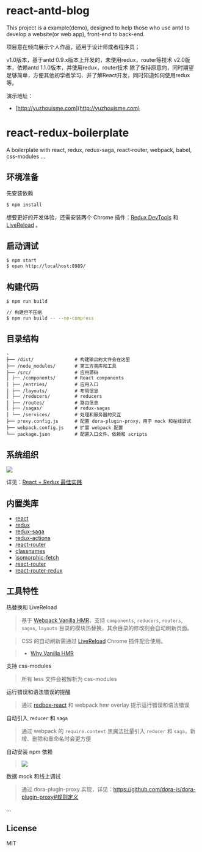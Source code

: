 # react-antd-blog
This project is a example(demo), designed to help those who use antd to develop a website(or web app), front-end to back-end. 

项目意在倾向展示个人作品，适用于设计师或者程序员；

v1.0版本，基于antd 0.9.x版本上开发的，未使用redux，router等技术
v2.0版本，依赖antd 1.1.0版本，并使用redux，router技术
除了保持原意向，同时期望足够简单，方便其他初学者学习、并了解React开发，同时知道如何使用redux等。

演示地址：

- [http://yuzhouisme.com](http://yuzhouisme.com)


# react-redux-boilerplate

A boilerplate with react, redux, redux-saga, react-router, webpack, babel, css-modules ...

## 环境准备

先安装依赖

```bash
$ npm install
```

想要更好的开发体验，还需安装两个 Chrome 插件：[Redux DevTools](https://chrome.google.com/webstore/detail/lmhkpmbekcpmknklioeibfkpmmfibljd) 和 [LiveReload](https://chrome.google.com/webstore/detail/livereload/jnihajbhpnppcggbcgedagnkighmdlei) 。

## 启动调试

```bash
$ npm start
$ open http://localhost:8989/
```

## 构建代码

```bash
$ npm run build

// 构建但不压缩
$ npm run build -- --no-compress
```

## 目录结构

```
.
├── /dist/               # 构建输出的文件会在这里
├── /node_modules/       # 第三方类库和工具
├── /src/                # 应用源码
│ ├── /components/       # React components
│ ├── /entries/          # 应用入口
│ ├── /layouts/          # 布局信息
│ ├── /reducers/         # reducers
│ ├── /routes/           # 路由信息
│ ├── /sagas/            # redux-sagas
│ └── /services/         # 处理和服务器的交互
├── proxy.config.js      # 配置 dora-plugin-proxy，用于 mock 和在线调试
├── webpack.config.js    # 扩展 webpack 配置
└── package.json         # 配置入口文件、依赖和 scripts
```

## 系统组织

![](https://camo.githubusercontent.com/068c4ff126977b861cff3338428bdde6927f7dad/68747470733a2f2f6f732e616c697061796f626a656374732e636f6d2f726d73706f7274616c2f43684d775a42755a6c614c725377652e706e67)

详见：[React + Redux 最佳实践](https://github.com/sorrycc/blog/issues/1)

## 内置类库

- [react](https://github.com/facebook/react)
- [redux](https://github.com/reactjs/redux)
- [redux-saga](https://github.com/yelouafi/redux-saga)
- [redux-actions](https://github.com/acdlite/redux-actions)
- [react-router](https://github.com/reactjs/react-router)
- [classnames](https://github.com/JedWatson/classnames)
- [isomorphic-fetch](https://github.com/matthew-andrews/isomorphic-fetch)
- [react-router](https://github.com/reactjs/react-router)
- [react-router-redux](https://github.com/reactjs/react-router-redux)

## 工具特性

热替换和 LiveReload

> 基于 [Webpack Vanilla HMR](https://webpack.github.io/docs/hot-module-replacement-with-webpack.html)，支持 `components`, `reducers`, `routers`, `sagas`, `layouts` 目录的模块热替换，其余目录的修改则会自动刷新页面。

> CSS 的自动刷新需通过 [LiveReload](https://chrome.google.com/webstore/detail/livereload/jnihajbhpnppcggbcgedagnkighmdlei) Chrome 插件配合使用。

> - [Why Vanilla HMR](https://github.com/reactjs/redux/pull/1455)

支持 css-modules

> 所有 less 文件会被解析为 css-modules

运行错误和语法错误的提醒

> 通过 [redbox-react](https://github.com/KeywordBrain/redbox-react) 和 webpack hmr overlay 提示运行错误和语法错误

自动引入 `reducer` 和 `saga`

> 通过 webpack 的 `require.context` 黑魔法批量引入 `reducer` 和 `saga`，新增、删除和重命名时会更方便

自动安装 npm 依赖

> ![](https://camo.githubusercontent.com/898e02d6539900efe65fadbfd15e2a1d7ce4dccf/68747470733a2f2f6f732e616c697061796f626a656374732e636f6d2f726d73706f7274616c2f4b6541474f776a70746a6152684d6d2e676966)

数据 mock 和线上调试

> 通过 dora-plugin-proxy 实现，详见：https://github.com/dora-js/dora-plugin-proxy#规则定义

...

## License

MIT

